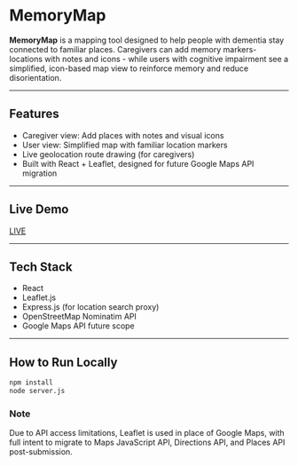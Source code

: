 # MemoryMap

**MemoryMap** is a mapping tool designed to help people with dementia stay connected to familiar places. Caregivers can add memory markers- locations with notes and icons - while users with cognitive impairment see a simplified, icon-based map view to reinforce memory and reduce disorientation.

---

## Features

- Caregiver view: Add places with notes and visual icons
- User view: Simplified map with familiar location markers
- Live geolocation route drawing (for caregivers)
- Built with React + Leaflet, designed for future Google Maps API migration

---

## Live Demo

[LIVE](https://memory-map-coral.vercel.app/)

---

## Tech Stack

- React  
- Leaflet.js  
- Express.js (for location search proxy)
- OpenStreetMap Nominatim API
- Google Maps API future scope

---

##  How to Run Locally

```bash
npm install
node server.js
```

### Note
Due to API access limitations, Leaflet is used in place of Google Maps, with full intent to migrate to Maps JavaScript API, Directions API, and Places API post-submission.
